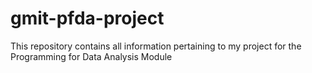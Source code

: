 # gmit-pfda-project
This repository contains all information pertaining to my project for the Programming for Data Analysis Module
